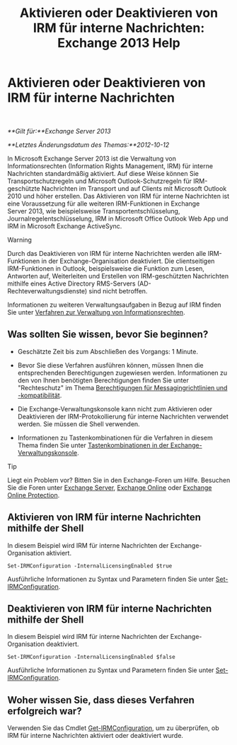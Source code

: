 ﻿---
title: 'Aktivieren oder Deaktivieren von IRM für interne Nachrichten: Exchange 2013 Help'
TOCTitle: Aktivieren oder Deaktivieren von IRM für interne Nachrichten
ms:assetid: a6a17f57-5304-41f1-954d-7301857d54a1
ms:mtpsurl: https://technet.microsoft.com/de-de/library/Bb124077(v=EXCHG.150)
ms:contentKeyID: 50476368
ms.date: 04/24/2018
mtps_version: v=EXCHG.150
ms.translationtype: HT
---

# Aktivieren oder Deaktivieren von IRM für interne Nachrichten

 

_**Gilt für:**Exchange Server 2013_

_**Letztes Änderungsdatum des Themas:**2012-10-12_

In Microsoft Exchange Server 2013 ist die Verwaltung von Informationsrechten (Information Rights Management, IRM) für interne Nachrichten standardmäßig aktiviert. Auf diese Weise können Sie Transportschutzregeln und Microsoft Outlook-Schutzregeln für IRM-geschützte Nachrichten im Transport und auf Clients mit Microsoft Outlook 2010 und höher erstellen. Das Aktivieren von IRM für interne Nachrichten ist eine Voraussetzung für alle weiteren IRM-Funktionen in Exchange Server 2013, wie beispielsweise Transportentschlüsselung, Journalregelentschlüsselung, IRM in Microsoft Office Outlook Web App und IRM in Microsoft Exchange ActiveSync.


> [!WARNING]
> Durch das Deaktivieren von IRM für interne Nachrichten werden alle IRM-Funktionen in der Exchange-Organisation deaktiviert. Die clientseitigen IRM-Funktionen in Outlook,&nbsp;beispielsweise die Funktion zum Lesen, Antworten auf, Weiterleiten und Erstellen von IRM-geschützten Nachrichten mithilfe eines Active Directory&nbsp;RMS-Servers (AD-Rechteverwaltungsdienste) sind nicht betroffen.



Informationen zu weiteren Verwaltungsaufgaben in Bezug auf IRM finden Sie unter [Verfahren zur Verwaltung von Informationsrechten](information-rights-management-procedures-exchange-2013-help.md).

## Was sollten Sie wissen, bevor Sie beginnen?

  - Geschätzte Zeit bis zum Abschließen des Vorgangs: 1 Minute.

  - Bevor Sie diese Verfahren ausführen können, müssen Ihnen die entsprechenden Berechtigungen zugewiesen werden. Informationen zu den von Ihnen benötigten Berechtigungen finden Sie unter "Rechteschutz" im Thema [Berechtigungen für Messagingrichtlinien und -kompatibilität](messaging-policy-and-compliance-permissions-exchange-2013-help.md).

  - Die Exchange-Verwaltungskonsole kann nicht zum Aktivieren oder Deaktivieren der IRM-Protokollierung für interne Nachrichten verwendet werden. Sie müssen die Shell verwenden.

  - Informationen zu Tastenkombinationen für die Verfahren in diesem Thema finden Sie unter [Tastenkombinationen in der Exchange-Verwaltungskonsole](keyboard-shortcuts-in-the-exchange-admin-center-exchange-online-protection-help.md).


> [!TIP]
> Liegt ein Problem vor? Bitten Sie in den Exchange-Foren um Hilfe. Besuchen Sie die Foren unter <A href="https://go.microsoft.com/fwlink/p/?linkid=60612">Exchange Server</A>, <A href="https://go.microsoft.com/fwlink/p/?linkid=267542">Exchange Online</A> oder <A href="https://go.microsoft.com/fwlink/p/?linkid=285351">Exchange Online Protection</A>.



## Aktivieren von IRM für interne Nachrichten mithilfe der Shell

In diesem Beispiel wird IRM für interne Nachrichten der Exchange-Organisation aktiviert.

    Set-IRMConfiguration -InternalLicensingEnabled $true

Ausführliche Informationen zu Syntax und Parametern finden Sie unter [Set-IRMConfiguration](https://technet.microsoft.com/de-de/library/dd979792\(v=exchg.150\)).

## Deaktivieren von IRM für interne Nachrichten mithilfe der Shell

In diesem Beispiel wird IRM für interne Nachrichten der Exchange-Organisation deaktiviert.

    Set-IRMConfiguration -InternalLicensingEnabled $false

Ausführliche Informationen zu Syntax und Parametern finden Sie unter [Set-IRMConfiguration](https://technet.microsoft.com/de-de/library/dd979792\(v=exchg.150\)).

## Woher wissen Sie, dass dieses Verfahren erfolgreich war?

Verwenden Sie das Cmdlet [Get-IRMConfiguration](https://technet.microsoft.com/de-de/library/dd776120\(v=exchg.150\)), um zu überprüfen, ob IRM für interne Nachrichten aktiviert oder deaktiviert wurde.

